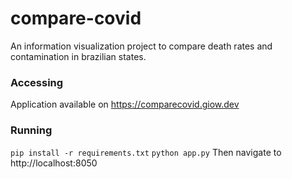 # compare-covid
An information visualization project to compare death rates and contamination in brazilian states.

### Accessing
Application available on https://comparecovid.giow.dev

### Running
`pip install -r requirements.txt`
`python app.py`
Then navigate to http://localhost:8050

